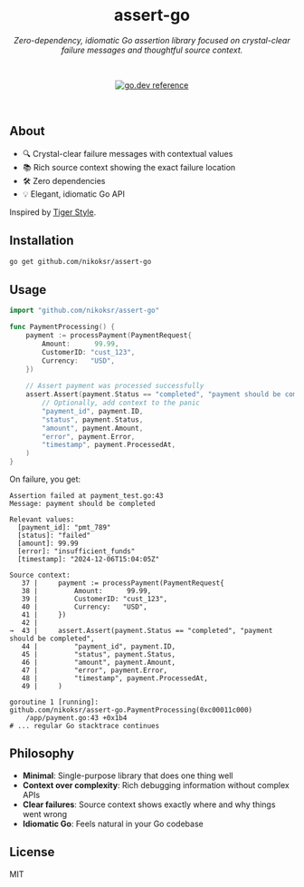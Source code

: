 <div align="center">

&nbsp;
<h1>assert-go</h1>
<p><i>Zero-dependency, idiomatic Go assertion library focused on crystal-clear failure messages and thoughtful source context.</i></p>

&nbsp;

[![go.dev reference](https://img.shields.io/badge/go.dev-reference-007d9c?logo=go&logoColor=white&style=flat)](https://pkg.go.dev/github.com/nikoksr/assert-go)
</div>

&nbsp;

## About

- 🔍 Crystal-clear failure messages with contextual values
- 📚 Rich source context showing the exact failure location
- 🛠 Zero dependencies
- 💡 Elegant, idiomatic Go API

Inspired by [Tiger Style](https://github.com/tigerbeetle/tigerbeetle/blob/main/docs/TIGER_STYLE.md#safety).

## Installation

```bash
go get github.com/nikoksr/assert-go
```

## Usage

```go
import "github.com/nikoksr/assert-go"

func PaymentProcessing() {
    payment := processPayment(PaymentRequest{
        Amount:      99.99,
        CustomerID: "cust_123",
        Currency:   "USD",
    })
    
    // Assert payment was processed successfully
    assert.Assert(payment.Status == "completed", "payment should be completed",
        // Optionally, add context to the panic
        "payment_id", payment.ID,
        "status", payment.Status,
        "amount", payment.Amount,
        "error", payment.Error,
        "timestamp", payment.ProcessedAt,
    )
}
```

On failure, you get:

```
Assertion failed at payment_test.go:43
Message: payment should be completed

Relevant values:
  [payment_id]: "pmt_789"
  [status]: "failed"
  [amount]: 99.99
  [error]: "insufficient_funds"
  [timestamp]: "2024-12-06T15:04:05Z"

Source context:
   37 |     payment := processPayment(PaymentRequest{
   38 |         Amount:      99.99,
   39 |         CustomerID: "cust_123",
   40 |         Currency:   "USD",
   41 |     })
   42 |
→  43 |     assert.Assert(payment.Status == "completed", "payment should be completed",
   44 |         "payment_id", payment.ID,
   45 |         "status", payment.Status,
   46 |         "amount", payment.Amount,
   47 |         "error", payment.Error,
   48 |         "timestamp", payment.ProcessedAt,
   49 |     )

goroutine 1 [running]:
github.com/nikoksr/assert-go.PaymentProcessing(0xc00011c000)
    /app/payment.go:43 +0x1b4
# ... regular Go stacktrace continues
```

## Philosophy

- **Minimal**: Single-purpose library that does one thing well
- **Context over complexity**: Rich debugging information without complex APIs
- **Clear failures**: Source context shows exactly where and why things went wrong
- **Idiomatic Go**: Feels natural in your Go codebase

## License

MIT
